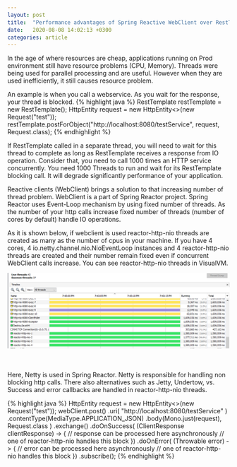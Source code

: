 ```yaml
---
layout: post
title:  "Performance advantages of Spring Reactive WebClient over RestTemplate"
date:   2020-08-08 14:02:13 +0300
categories: article
---
```

In the age of where resources are cheap, applications running on Prod environment still have resource problems (CPU, Memory). Threads were being used for parallel processing
and are useful. However when they are used inefficiently, it still causes resource problem. 

An example is when you call a webservice. As you wait for the response, your thread is blocked.
{% highlight java %}
RestTemplate restTemplate = new RestTemplate();
HttpEntity<Request> request = new HttpEntity<>(new Request("test"));
restTemplate.postForObject("http://localhost:8080/testService", request, Request.class);
{% endhighlight %}

If RestTemplate called in a separate thread, you will need to wait for this thread to complete as long as RestTemplate receives a response from IO operation.
Consider that, you need to call 1000 times an HTTP service concurrently. You need 1000 Threads to run and wait for its RestTemplate blocking call.
It will degrade significantly performance of your application.

Reactive clients (WebClient) brings a solution to that increasing number of thread problem. WebClient is a part of Spring Reactor project. 
Spring Reactor uses Event-Loop mechanism by using fixed number of threads. As the number of your http calls increase fixed number of threads (number of cores by default)
handle IO operations.

As it is shown below, if webclient is used reactor-http-nio threads are created as many as the number of cpus in your machine. 
If you have 4 cores, 4 io.netty.channel.nio.NioEventLoop instances and 4 reactor-http-nio threads are created and their number remain fixed even if concurrent WebClient calls increase.
You can see reactor-http-nio threads in VisualVM.

![Reactor nio threads](/assets/reactor-nio-threads.PNG)
<br/><br/><br/>


Here, Netty is used in Spring Reactor. Netty is responsible for handling non blocking http calls. There also alternatives such as Jetty, Undertow, vs.
Success and error callbacks are handled in reactor-http-nio threads.

{% highlight java %}
HttpEntity<Request> request = new HttpEntity<>(new Request("test"));
 webClient.post()
                .uri( "http://localhost:8080/testService" )
                .contentType(MediaType.APPLICATION_JSON)
                .body(Mono.just(request), Request.class )
                .exchange()
                .doOnSuccess( (ClientResponse clientResponse) -> {
                    // response can be processed here asynchronously
		    // one of reactor-http-nio handles this block
                })
                .doOnError( (Throwable error) -> {
                    // error can be processed here asynchronously
		    // one of reactor-http-nio handles this block
                })
                .subscribe();
{% endhighlight %}


